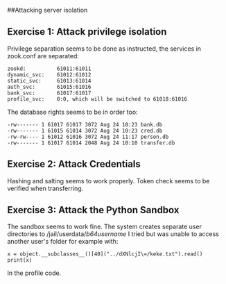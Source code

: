 ##Attacking server isolation

## Exercise 1: Attack privilege isolation

 Privilege separation seems to be done as instructed, the services in zook.conf are separated:
 
    zookd:          61011:61011
    dynamic_svc:    61012:61012
    static_svc:     61013:61014
    auth_svc:       61015:61016
    bank_svc:       61017:61017
    profile_svc:    0:0, which will be switched to 61018:61016
    
 The database rights seems to be in order too:
 
    -rw------- 1 61017 61017 3072 Aug 24 10:23 bank.db
    -rw------- 1 61015 61014 3072 Aug 24 10:23 cred.db
    -rw-rw---- 1 61012 61016 3072 Aug 24 11:17 person.db
    -rw------- 1 61017 61014 2048 Aug 24 10:10 transfer.db
    


## Exercise 2: Attack Credentials

Hashing and salting seems to work properly.
Token check seems to be verified when transferring.

## Exercise 3: Attack the Python Sandbox

The sandbox seems to work fine. The system creates separate user directories
to /jail/userdata/*b64username* 
I tried but was unable to access another user's folder for example with:

    x = object.__subclasses__()[40]("../dXNlcjI\=/keke.txt").read()
    print(x)
    
In the profile code.

